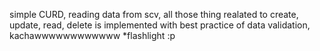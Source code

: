 simple CURD, reading data from scv, all those thing realated to create, update, read, delete is implemented with best practice of data validation, kachawwwwwwwwwwww *flashlight :p
